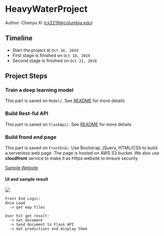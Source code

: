 # HeavyWaterProject
Author: Chenyu Xi (cx2219@columbia.edu)

## Timeline
- Start the project at `Oct 16, 2019`     
- First stage is finished on `Oct 18, 2019`  
- Second stage is finished on `Oct 21, 2019`  

## Project Steps

### Train a deep learning model
This part is saved on `Model/`. See <a href=https://github.com/XiplusChenyu/HeavyWaterProject/blob/master/Model/README.md>README</a> for more details

### Build Rest-ful API
This part is saved on `FlaskApi/`. See <a href=https://github.com/XiplusChenyu/HeavyWaterProject/blob/master/FlaskApi/README.md>README</a> for more details



### Build frond end page
This part is saved on `FrontEnd/`. Use Bootstrap, jQuery, HTML/CSS to build a serverless web page. The page is hosted on AWS S3 bucket. We also use **cloudfront** service to make it as Https website to ensure security

<a href=https://d3t9jbj88pt3ap.cloudfront.net/index.html> Sample Website</a>

#### UI and sample result
<img src=https://github.com/XiplusChenyu/HWProject/blob/master/ReadMePics/UI.png>

```
Front End Logic:
Once Load 
  -> get map files

User hit get result:
  -> Get document 
  -> Send document to Flask API 
  -> Get predictions and display them
```
